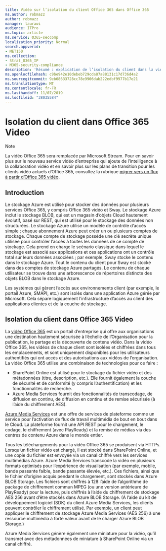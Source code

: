 ```yaml
---
title: Vidéo sur l’isolation du client Office 365 dans Office 365
ms.author: robmazz
author: robmazz
manager: laurawi
audience: ITPro
ms.topic: article
ms.service: O365-seccomp
localization_priority: Normal
search.appverid:
- MET150
ms.collection:
- Strat_O365_IP
- M365-security-compliance
description: 'Résumé : explication de l’isolation du client dans la vidéo Office 365.'
ms.openlocfilehash: c9be942e10debeb729cda87a88131c17d736d4a2
ms.sourcegitcommit: 9eb68633728cc78e9906dab222edbf9977b17e21
ms.translationtype: MT
ms.contentlocale: fr-FR
ms.lasthandoff: 11/07/2019
ms.locfileid: "38035584"
---
```

# <a name="tenant-isolation-in-office-365-video"></a>Isolation du client dans Office 365 Video

> [!NOTE]
> La vidéo Office 365 sera remplacée par Microsoft Stream. Pour en savoir plus sur le nouveau service vidéo d’entreprise qui ajoute de l’intelligence à la collaboration vidéo et en savoir plus sur les plans de transition pour les clients vidéo actuels d’Office 365, consultez la rubrique [migrer vers un flux à partir d’Office 365 vidéo](https://docs.microsoft.com/stream/).

## <a name="introduction"></a>Introduction

Le stockage Azure est utilisé pour stocker des données pour plusieurs services Office 365, y compris Office 365 vidéo et Sway. Le stockage Azure inclut le stockage BLOB, qui est un magasin d’objets Cloud hautement évolutif, basé sur REST, qui est utilisé pour le stockage des données non structurées. Le stockage Azure utilise un modèle de contrôle d’accès simple ; chaque abonnement Azure peut créer un ou plusieurs comptes de stockage. Chaque compte de stockage possède une clé secrète unique utilisée pour contrôler l’accès à toutes les données de ce compte de stockage. Cela prend en charge le scénario classique dans lequel le stockage est associé aux applications et ces applications ont un contrôle total sur leurs données associées ; par exemple, Sway stocke le contenu dans le stockage Azure. Tout le contenu du client pour Sway est stocké dans des comptes de stockage Azure partagés. Le contenu de chaque utilisateur se trouve dans une arborescence de répertoires distincte des objets BLOB dans le stockage Azure.

Les systèmes qui gèrent l’accès aux environnements client (par exemple, le portail Azure, SMAPI, etc.) sont isolés dans une application Azure gérée par Microsoft. Cela sépare logiquement l’infrastructure d’accès au client des applications clientes et de la couche de stockage.

## <a name="tenant-isolation-in-office-365-video"></a>Isolation du client dans Office 365 Video

La [vidéo Office 365](https://support.office.com/article/Meet-Office-365-Video-ca1cc1a9-a615-46e1-b6a3-40dbd99939a6) est un portail d’entreprise qui offre aux organisations une destination hautement sécurisée à l’échelle de l’Organisation pour la publication, le partage et la découverte de contenu vidéo. Dans la vidéo Office 365, les vidéos de chaque client sont isolées et chiffrées dans tous les emplacements, et sont uniquement disponibles pour les utilisateurs authentifiés qui ont accès et des autorisations aux vidéos de l’organisation. La vidéo Office 365 utilise une combinaison de technologies pour ce faire :

- SharePoint Online est utilisé pour le stockage du fichier vidéo et des métadonnées (titre, description, etc.). Elle fournit également la couche de sécurité et de conformité (y compris l’authentification) et les fonctionnalités de recherche.
- Azure Media Services fournit des fonctionnalités de transcodage, de diffusion en continu, de diffusion en continu et de remise sécurisée (à l’aide du chiffrement AES).

[Azure Media Services](https://azure.microsoft.com/services/media-services/) est une offre de services de plateforme comme un service pour l’activation de flux de travail multimédia de bout en bout dans le Cloud. La plateforme fournit une API REST pour le chargement, le codage, le chiffrement (avec PlayReady) et la remise de médias via des centres de contenu Azure dans le monde entier.

Tous les téléchargements pour la vidéo Office 365 se produisent via HTTPs. Lorsqu’un fichier vidéo est chargé, il est stocké dans SharePoint Online, et une copie du fichier est envoyée via un canal chiffré vers les services multimédias Azure. Azure Media Services transcode la vidéo en plusieurs formats optimisés pour l’expérience de visualisation (par exemple, mobile, bande passante faible, bande passante élevée, etc.). Ces fichiers, ainsi que le fichier d’origine acquis pendant le chargement, sont stockés dans Azure BLOB Storage. Les fichiers sont chiffrés à 128 l’aide de l’algorithme de package de chiffrement commun MPEG (ou une version antérieure de PlayReady) pour la lecture, puis chiffrés à l’aide du chiffrement de stockage AES 256 avant d’être stockés dans Azure BLOB Storage. (À l’aide du kit de développement logiciel (SDK) du client Azure Media Services, les clients peuvent contrôler le chiffrement utilisé. Par exemple, un client peut appliquer le chiffrement de stockage Azure Media Services (AES 256) à une ressource multimédia à forte valeur avant de le charger Azure BLOB Storage.)

Azure Media Services génère également une miniature pour la vidéo, qu’il transmet avec des métadonnées de miniature à SharePoint Online via un canal chiffré.

